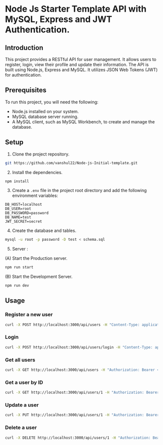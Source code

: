 # Node Js Starter Template API with MySQL, Express and JWT Authentication.

## Introduction

This project provides a RESTful API for user management. It allows users to register, login, view their profile and update their information. The API is built using Node.js, Express and MySQL. It utilizes JSON Web Tokens (JWT) for authentication.

## Prerequisites

To run this project, you will need the following:

- Node.js installed on your system.
- MySQL database server running.
- A MySQL client, such as MySQL Workbench, to create and manage the database.

## Setup

1. Clone the project repository.

```sh
git https://github.com/vanshul22/Node-js-Initial-template.git
```

2. Install the dependencies.

```sh
npm install
```

3. Create a `.env` file in the project root directory and add the following environment variables:

```
DB_HOST=localhost
DB_USER=root
DB_PASSWORD=password
DB_NAME=test
JWT_SECRET=secret
```

4. Create the database and tables.

```sh
mysql -u root -p password -D test < schema.sql
```

5. Server :

(A) Start the Production server.

```sh
npm run start
```

(B) Start the Development Server.

```sh
npm run dev
```

## Usage

### Register a new user

```sh
curl -X POST http://localhost:3000/api/users -H "Content-Type: application/json" -d '{"username": "johndoe", "password": "secret"}'
```

### Login

```sh
curl -X POST http://localhost:3000/api/users/login -H "Content-Type: application/json" -d '{"username": "johndoe", "password": "secret"}'
```

### Get all users

```sh
curl -X GET http://localhost:3000/api/users -H "Authorization: Bearer <token>" -H "Content-Type: application/json"
```

### Get a user by ID

```sh
curl -X GET http://localhost:3000/api/users/1 -H "Authorization: Bearer <token>" -H "Content-Type: application/json"
```

### Update a user

```sh
curl -X PUT http://localhost:3000/api/users/1 -H "Authorization: Bearer <token>" -H "Content-Type: application/json"
```

### Delete a user

```sh
curl -X DELETE http://localhost:3000/api/users/1 -H "Authorization: Bearer <token>" -H "Content-Type: application/json"
```
